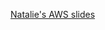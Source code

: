 [Natalie's AWS slides](https://docs.google.com/presentation/d/1VRUjgDXMz5uayMcJMF3YOQg7QpQF9RJ0zUO984SG3N8/edit?usp=sharing)
